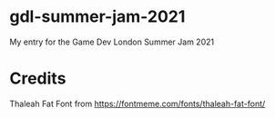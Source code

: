 # gdl-summer-jam-2021
My entry for the Game Dev London Summer Jam 2021

# Credits

Thaleah Fat Font from https://fontmeme.com/fonts/thaleah-fat-font/

